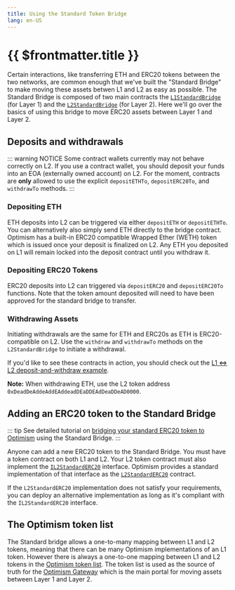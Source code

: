 ```yaml
---
title: Using the Standard Token Bridge
lang: en-US
---
```


# {{ $frontmatter.title }}


Certain interactions, like transferring ETH and ERC20 tokens between the two networks, are common enough that we've built the "Standard Bridge" to make moving these assets betwen L1 and L2 as easy as possible.
The Standard Bridge is composed of two main contracts the [`L1StandardBridge`](https://github.com/ethereum-optimism/optimism/blob/master/packages/contracts/contracts/L1/messaging/L1StandardBridge.sol) (for Layer 1) and the [`L2StandardBridge`](https://github.com/ethereum-optimism/optimism/blob/master/packages/contracts/contracts/L2/messaging/L2StandardBridge.sol) (for Layer 2).
Here we'll go over the basics of using this bridge to move ERC20 assets between Layer 1 and Layer 2.

## Deposits and withdrawals

::: warning NOTICE
Some contract wallets currently may not behave correctly on L2.
If you use a contract wallet, you should deposit your funds into an EOA (externally owned account) on L2.
For the moment, contracts are **only** allowed to use the explicit `depositETHTo`, `depositERC20To`, and `withdrawTo` methods.
:::

### Depositing ETH

ETH deposits into L2 can be triggered via either `depositETH` or `depositETHTo`.
You can alternatively also simply send ETH directly to the bridge contract.
Optimism has a built-in ERC20 compatible Wrapped Ether (WETH) token which is issued once your deposit is finalized on L2.
Any ETH you deposited on L1 will remain locked into the deposit contract until you withdraw it.

### Depositing ERC20 Tokens

ERC20 deposits into L2 can triggered via `depositERC20` and `depositERC20To` functions.
Note that the token amount deposited will need to have been approved for the standard bridge to transfer.

### Withdrawing Assets

Initiating withdrawals are the same for ETH and ERC20s as ETH is ERC20-compatible on L2.
Use the `withdraw` and `withdrawTo` methods on the `L2StandardBridge` to initiate a withdrawal.

If you'd like to see these contracts in action, you should check out the [L1 ⇔ L2 deposit-and-withdraw example](https://github.com/ethereum-optimism/optimism-tutorial/tree/main/l1-l2-deposit-withdrawal).

**Note:** When withdrawing ETH, use the L2 token address `0xDeadDeAddeAddEAddeadDEaDDEAdDeaDDeAD0000`.

## Adding an ERC20 token to the Standard Bridge

::: tip
See detailed tutorial on [bridging your standard ERC20 token to Optimism](https://github.com/ethereum-optimism/optimism-tutorial/tree/main/standard-bridge-standard-token) using the Standard Bridge.
:::

Anyone can add a new ERC20 token to the Standard Bridge.
You must have a token contract on both L1 and L2.
Your L2 token contract must also implement the [`IL2StandardERC20`]( https://github.com/ethereum-optimism/optimism/blob/master/packages/contracts/contracts/standards/IL2StandardERC20.sol) interface.
Optimism provides a standard implementation of that interface as the [`L2StandardERC20`](https://github.com/ethereum-optimism/optimism/blob/master/packages/contracts/contracts/standards/L2StandardERC20.sol) contract.


If the `L2StandardERC20` implementation does not satisfy your requirements, you can deploy an alternative implementation as long as it's compliant with the `IL2StandardERC20` interface.

## The Optimism token list

The Standard bridge allows a one-to-many mapping between L1 and L2 tokens, meaning that there can be many Optimism implementations of an L1 token.
However there is always a one-to-one mapping between L1 and L2 tokens in the [Optimism token list](https://github.com/ethereum-optimism/ethereum-optimism.github.io/blob/master/optimism.tokenlist.json).
The token list is used as the source of truth for the [Optimism Gateway](https://gateway.optimism.io) which is the main portal for moving assets between Layer 1 and Layer 2.
